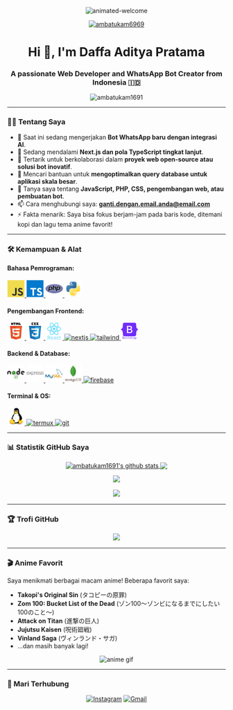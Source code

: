 <p align="center">
  <img src="https://user-images.githubusercontent.com/73097560/115834477-dbab4500-a447-11eb-908a-139a6edaec5c.gif" alt="animated-welcome" width="400"/>
</p>

<p align="center">
  <a href="https://github.com/ryo-ma/github-profile-trophy"><img src="https://github-profile-trophy.vercel.app/?username=ambatukam6969" alt="ambatukam6969" /></a>
</p>

<h1 align="center">Hi 👋, I'm Daffa Aditya Pratama</h1>
<h3 align="center">A passionate Web Developer and WhatsApp Bot Creator from Indonesia 🇮🇩</h3>

<p align="center">
  <img src="https://komarev.com/ghpvc/?username=ambatukam1691&label=Profile%20views&color=0e75b6&style=flat" alt="ambatukam1691" />
</p>

---

### 👨‍💻 Tentang Saya

- 🔭 Saat ini sedang mengerjakan **Bot WhatsApp baru dengan integrasi AI**.
- 🌱 Sedang mendalami **Next.js dan pola TypeScript tingkat lanjut**.
- 👯 Tertarik untuk berkolaborasi dalam **proyek web open-source atau solusi bot inovatif**.
- 🤔 Mencari bantuan untuk **mengoptimalkan query database untuk aplikasi skala besar**.
- 💬 Tanya saya tentang **JavaScript, PHP, CSS, pengembangan web, atau pembuatan bot**.
- 📫 Cara menghubungi saya: **ganti.dengan.email.anda@email.com**
- ⚡ Fakta menarik: Saya bisa fokus berjam-jam pada baris kode, ditemani kopi dan lagu tema anime favorit!

---

### 🛠️ Kemampuan & Alat

#### Bahasa Pemrograman:
<p align="left"> 
  <a href="https://developer.mozilla.org/en-US/docs/Web/JavaScript" target="_blank" rel="noreferrer"> <img src="https://raw.githubusercontent.com/devicons/devicon/master/icons/javascript/javascript-original.svg" alt="javascript" width="40" height="40"/> </a>
  <a href="https://www.typescriptlang.org/" target="_blank" rel="noreferrer"> <img src="https://raw.githubusercontent.com/devicons/devicon/master/icons/typescript/typescript-original.svg" alt="typescript" width="40" height="40"/> </a>
  <a href="https://www.php.net" target="_blank" rel="noreferrer"> <img src="https://raw.githubusercontent.com/devicons/devicon/master/icons/php/php-original.svg" alt="php" width="40" height="40"/> </a>
  <a href="https://www.python.org" target="_blank" rel="noreferrer"> <img src="https://raw.githubusercontent.com/devicons/devicon/master/icons/python/python-original.svg" alt="python" width="40" height="40"/> </a>
</p>

#### Pengembangan Frontend:
<p align="left"> 
  <a href="https://www.w3.org/html/" target="_blank" rel="noreferrer"> <img src="https://raw.githubusercontent.com/devicons/devicon/master/icons/html5/html5-original-wordmark.svg" alt="html5" width="40" height="40"/> </a> 
  <a href="https://www.w3schools.com/css/" target="_blank" rel="noreferrer"> <img src="https://raw.githubusercontent.com/devicons/devicon/master/icons/css3/css3-original-wordmark.svg" alt="css3" width="40" height="40"/> </a> 
  <a href="https://reactjs.org/" target="_blank" rel="noreferrer"> <img src="https://raw.githubusercontent.com/devicons/devicon/master/icons/react/react-original-wordmark.svg" alt="react" width="40" height="40"/> </a> 
  <a href="https://nextjs.org/" target="_blank" rel="noreferrer"> <img src="https://cdn.worldvectorlogo.com/logos/nextjs-2.svg" alt="nextjs" width="40" height="40"/> </a>
  <a href="https://tailwindcss.com/" target="_blank" rel="noreferrer"> <img src="https://www.vectorlogo.zone/logos/tailwindcss/tailwindcss-icon.svg" alt="tailwind" width="40" height="40"/> </a> 
  <a href="https://getbootstrap.com" target="_blank" rel="noreferrer"> <img src="https://raw.githubusercontent.com/devicons/devicon/master/icons/bootstrap/bootstrap-plain-wordmark.svg" alt="bootstrap" width="40" height="40"/> </a> 
</p>

#### Backend & Database:
<p align="left"> 
  <a href="https://nodejs.org" target="_blank" rel="noreferrer"> <img src="https://raw.githubusercontent.com/devicons/devicon/master/icons/nodejs/nodejs-original-wordmark.svg" alt="nodejs" width="40" height="40"/> </a> 
  <a href="https://expressjs.com" target="_blank" rel="noreferrer"> <img src="https://raw.githubusercontent.com/devicons/devicon/master/icons/express/express-original-wordmark.svg" alt="express" width="40" height="40"/> </a>
  <a href="https://www.mysql.com/" target="_blank" rel="noreferrer"> <img src="https://raw.githubusercontent.com/devicons/devicon/master/icons/mysql/mysql-original-wordmark.svg" alt="mysql" width="40" height="40"/> </a> 
  <a href="https://www.mongodb.com/" target="_blank" rel="noreferrer"> <img src="https://raw.githubusercontent.com/devicons/devicon/master/icons/mongodb/mongodb-original-wordmark.svg" alt="mongodb" width="40" height="40"/> </a>
  <a href="https://firebase.google.com/" target="_blank" rel="noreferrer"> <img src="https://www.vectorlogo.zone/logos/firebase/firebase-icon.svg" alt="firebase" width="40" height="40"/> </a>
</p>

#### Terminal & OS:
<p align="left">
  <a href="https://www.linux.org/" target="_blank" rel="noreferrer"> <img src="https://raw.githubusercontent.com/devicons/devicon/master/icons/linux/linux-original.svg" alt="linux" width="40" height="40"/> </a>
  <a href="https://termux.com/" target="_blank" rel="noreferrer"> <img src="https://raw.githubusercontent.com/devicons/devicon/wiki/files/termux-logo.png" alt="termux" width="40" height="40"/> </a>
  <a href="https://git-scm.com/" target="_blank" rel="noreferrer"> <img src="https://www.vectorlogo.zone/logos/git-scm/git-scm-icon.svg" alt="git" width="40" height="40"/> </a>
</p>

---

### 📊 Statistik GitHub Saya

<p align="center">
  <a href="https://github.com/anuraghazra/github-readme-stats">
    <img align="center" src="https://github-readme-stats.vercel.app/api?username=ambatukam6969&show_icons=true&theme=dracula&line_height=27&hide_border=true" alt="ambatukam1691's github stats" />
  </a>
  <a href="https://github.com/anuraghazra/github-readme-stats">
    <img align="center" src="https://github-readme-stats.vercel.app/api/top-langs/?username=ambatukam6969&layout=compact&theme=dracula&hide_border=true" />
  </a>
</p>
<p align="center">
  <a href="https://github-readme-activity-graph.vercel.app/graph?username=ambatukam6969&bg_color=282a36&color=ff79c6&line=ffb86c&point=bd93f9&area=true&hide_border=true" />
    <img src="https://github-readme-activity-graph.vercel.app/graph?username=ambatukam6969&bg_color=282a36&color=ff79c6&line=ffb86c&point=bd93f9&area=true&hide_border=true" />
  </a>
</p>
<p align="center">
    <img src="https://github-readme-streak-stats.herokuapp.com/?user=ambatukam6969&theme=dark&hide_border=true" />
</p>

---

### 🏆 Trofi GitHub

<p align="center">
  <a href="https://github.com/ryo-ma/github-profile-trophy">
    <img src="https://github-profile-trophy.vercel.app/?username=ambatukam6969&theme=tokyonight&row=1&column=7&no-frame=true&no-bg=true" />
  </a>
</p>

---

### 🎬 Anime Favorit

Saya menikmati berbagai macam anime! Beberapa favorit saya:

- **Takopi's Original Sin** (タコピーの原罪)
- **Zom 100: Bucket List of the Dead** (ゾン100～ゾンビになるまでにしたい100のこと～)
- **Attack on Titan** (進撃の巨人)
- **Jujutsu Kaisen** (呪術廻戦)
- **Vinland Saga** (ヴィンランド・サガ)
- ...dan masih banyak lagi!

<p align="center">
  <img src="https://media.giphy.com/media/Cmr1OMJ2FN0B2/giphy.gif" alt="anime gif" width="400">
</p>

---

### 🔗 Mari Terhubung

<p align="center">
<a href="https://www.instagram.com/rieze16_instagram_anda" target="_blank"><img src="https://img.shields.io/badge/Instagram-%23E4405F.svg?style=for-the-badge&logo=Instagram&logoColor=white" alt="Instagram"></a>
<a href="mailto:3kdiasforyou@email.com"><img src="https://img.shields.io/badge/Gmail-D14836?style=for-the-badge&logo=gmail&logoColor=white" alt="Gmail"></a>
</p>
